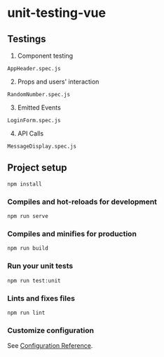 # unit-testing-vue

## Testings
1. Component testing 
```
AppHeader.spec.js
```
2. Props and users' interaction 
```
RandomNumber.spec.js
```
3. Emitted Events 
```
LoginForm.spec.js
```
4. API Calls
```
MessageDisplay.spec.js
```


## Project setup
```
npm install
```

### Compiles and hot-reloads for development
```
npm run serve
```

### Compiles and minifies for production
```
npm run build
```

### Run your unit tests
```
npm run test:unit
```

### Lints and fixes files
```
npm run lint
```

### Customize configuration
See [Configuration Reference](https://cli.vuejs.org/config/).
